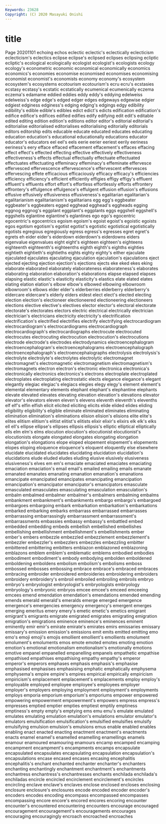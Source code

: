 ```yaml
---
Keywords: 23628
Copyright: (C) 2020 Masayuki Onishi
---
```


# title
Page 20201101
 echoing echos eclectic
eclectic's eclectically eclecticism eclecticism's eclectics eclipse eclipse's eclipsed eclipses eclipsing
ecliptic ecliptic's ecological ecologically ecologist ecologist's ecologists ecology ecology's econometric
economic economical economically economics economics's economies economise economised economises economising
economist economist's economists economy economy's ecosystem ecosystem's ecosystems ecotourism ecotourism's
ecru ecru's ecstasies ecstasy ecstasy's ecstatic ecstatically ecumenical ecumenically eczema
eczema's edamame eddied eddies eddy eddy's eddying edelweiss edelweiss's edge
edge's edged edger edges edgeways edgewise edgier edgiest edginess edginess's
edging edging's edgings edgy edibility edibility's edible edible's edibles edict
edict's edicts edification edification's edifice edifice's edifices edified edifies edify
edifying edit edit's editable edited editing edition edition's editions editor
editor's editorial editorial's editorialise editorialised editorialises editorialising editorially editorials editors
editorship edits educable educate educated educates educating education education's educational
educationally educations educator educator's educators eel eel's eels eerie eerier
eeriest eerily eeriness eeriness's eery efface effaced effacement effacement's effaces
effacing effect effect's effected effecting effective effectively effectiveness effectiveness's effects
effectual effectually effectuate effectuated effectuates effectuating effeminacy effeminacy's effeminate effervesce
effervesced effervescence effervescence's effervescent effervesces effervescing effete efficacious efficaciously efficacy
efficacy's efficiencies efficiency efficiency's efficient efficiently effigies effigy effigy's effluent
effluent's effluents effort effort's effortless effortlessly efforts effrontery effrontery's effulgence
effulgence's effulgent effusion effusion's effusions effusive effusively effusiveness effusiveness's egalitarian
egalitarian's egalitarianism egalitarianism's egalitarians egg egg's eggbeater eggbeater's eggbeaters egged
egghead egghead's eggheads egging eggnog eggnog's eggplant eggplant's eggplants eggs
eggshell eggshell's eggshells eglantine eglantine's eglantines ego ego's egocentric egocentric's
egocentrics egoism egoism's egoist egoist's egoistic egoists egos egotism egotism's
egotist egotist's egotistic egotistical egotistically egotists egregious egregiously egress egress's
egresses egret egret's egrets eh eider eider's eiderdown eiderdown's eiderdowns
eiders eigenvalue eigenvalues eight eight's eighteen eighteen's eighteens eighteenth eighteenth's
eighteenths eighth eighth's eighths eighties eightieth eightieth's eightieths eights eighty
eighty's either ejaculate ejaculated ejaculates ejaculating ejaculation ejaculation's ejaculations eject
ejected ejecting ejection ejection's ejections ejects eke eked ekes eking
elaborate elaborated elaborately elaborateness elaborateness's elaborates elaborating elaboration elaboration's elaborations
elapse elapsed elapses elapsing elastic elastic's elasticity elasticity's elastics elate
elated elates elating elation elation's elbow elbow's elbowed elbowing elbowroom
elbowroom's elbows elder elder's elderberries elderberry elderberry's eldercare eldercare's elderly
elders eldest elect elect's elected electing election election's electioneer electioneered
electioneering electioneers elections elective elective's electives elector elector's electoral electorate
electorate's electorates electors electric electrical electrically electrician electrician's electricians electricity
electricity's electrification electrification's electrified electrifies electrify electrifying electrocardiogram electrocardiogram's electrocardiograms
electrocardiograph electrocardiograph's electrocardiographs electrocute electrocuted electrocutes electrocuting electrocution electrocution's electrocutions
electrode electrode's electrodes electrodynamics electroencephalogram electroencephalogram's electroencephalograms electroencephalograph electroencephalograph's electroencephalographs
electrolysis electrolysis's electrolyte electrolyte's electrolytes electrolytic electromagnet electromagnet's electromagnetic electromagnetism
electromagnetism's electromagnets electron electron's electronic electronica electronica's electronically electronics electronics's
electrons electroplate electroplated electroplates electroplating electrostatic elects elegance elegance's elegant
elegantly elegiac elegiac's elegiacs elegies elegy elegy's element element's elemental
elementary elements elephant elephant's elephantine elephants elevate elevated elevates elevating
elevation elevation's elevations elevator elevator's elevators eleven eleven's elevens eleventh
eleventh's elevenths elf elf's elfin elfish elicit elicited eliciting elicits
elide elided elides eliding eligibility eligibility's eligible eliminate eliminated eliminates
eliminating elimination elimination's eliminations elision elision's elisions elite elite's elites
elitism elitism's elitist elitist's elitists elixir elixir's elixirs elk elk's
elks ell ell's ellipse ellipse's ellipses ellipsis ellipsis's elliptic elliptical
elliptically ells elm elm's elms elocution elocution's elocutionist elocutionist's elocutionists
elongate elongated elongates elongating elongation elongation's elongations elope eloped elopement
elopement's elopements elopes eloping eloquence eloquence's eloquent eloquently else elsewhere
elucidate elucidated elucidates elucidating elucidation elucidation's elucidations elude eluded eludes
eluding elusive elusively elusiveness elusiveness's elves em em's emaciate emaciated
emaciates emaciating emaciation emaciation's email email's emailed emailing emails emanate
emanated emanates emanating emanation emanation's emanations emancipate emancipated emancipates emancipating
emancipation emancipation's emancipator emancipator's emancipators emasculate emasculated emasculates emasculating emasculation
emasculation's embalm embalmed embalmer embalmer's embalmers embalming embalms embankment embankment's
embankments embargo embargo's embargoed embargoes embargoing embark embarkation embarkation's embarkations
embarked embarking embarks embarrass embarrassed embarrasses embarrassing embarrassingly embarrassment embarrassment's
embarrassments embassies embassy embassy's embattled embed embedded embedding embeds embellish
embellished embellishes embellishing embellishment embellishment's embellishments ember ember's embers embezzle
embezzled embezzlement embezzlement's embezzler embezzler's embezzlers embezzles embezzling embitter embittered
embittering embitters emblazon emblazoned emblazoning emblazons emblem emblem's emblematic emblems
embodied embodies embodiment embodiment's embody embodying embolden emboldened emboldening emboldens
embolism embolism's embolisms emboss embossed embosses embossing embrace embrace's embraced
embraces embracing embroider embroidered embroideries embroidering embroiders embroidery embroidery's embroil
embroiled embroiling embroils embryo embryo's embryologist embryologist's embryologists embryology embryology's
embryonic embryos emcee emcee's emceed emceeing emcees emend emendation emendation's
emendations emended emending emends emerald emerald's emeralds emerge emerged emergence
emergence's emergencies emergency emergency's emergent emerges emerging emeritus emery emery's
emetic emetic's emetics emigrant emigrant's emigrants emigrate emigrated emigrates emigrating
emigration emigration's emigrations eminence eminence's eminences eminent eminently emir emir's
emirate emirate's emirates emirs emissaries emissary emissary's emission emission's emissions
emit emits emitted emitting emo emo's emoji emoji's emojis emollient
emollient's emollients emolument emolument's emoluments emos emote emoted emotes emoting
emotion emotion's emotional emotionalism emotionalism's emotionally emotions emotive empanel empanelled
empanelling empanels empathetic empathise empathised empathises empathising empathy empathy's emperor
emperor's emperors emphases emphasis emphasis's emphasise emphasised emphasises emphasising emphatic
emphatically emphysema emphysema's empire empire's empires empirical empirically empiricism empiricism's
emplacement emplacement's emplacements employ employ's employable employed employee employee's employees
employer employer's employers employing employment employment's employments employs emporia emporium
emporium's emporiums empower empowered empowering empowerment empowerment's empowers empress empress's
empresses emptied emptier empties emptiest emptily emptiness emptiness's empty empty's
emptying ems emu emu's emulate emulated emulates emulating emulation emulation's
emulations emulator emulator's emulators emulsification emulsification's emulsified emulsifies emulsify emulsifying
emulsion emulsion's emulsions emus enable enabled enables enabling enact enacted
enacting enactment enactment's enactments enacts enamel enamel's enamelled enamelling enamellings
enamels enamour enamoured enamouring enamours encamp encamped encamping encampment encampment's
encampments encamps encapsulate encapsulated encapsulates encapsulating encapsulation encapsulation's encapsulations encase
encased encases encasing encephalitis encephalitis's enchant enchanted enchanter enchanter's enchanters
enchanting enchantingly enchantment enchantment's enchantments enchantress enchantress's enchantresses enchants enchilada
enchilada's enchiladas encircle encircled encirclement encirclement's encircles encircling enclave enclave's
enclaves enclose enclosed encloses enclosing enclosure enclosure's enclosures encode encoded
encoder encoder's encoders encodes encoding encompass encompassed encompasses encompassing encore
encore's encored encores encoring encounter encounter's encountered encountering encounters encourage
encouraged encouragement encouragement's encouragements encourages encouraging encouragingly encroach encroached encroaches

